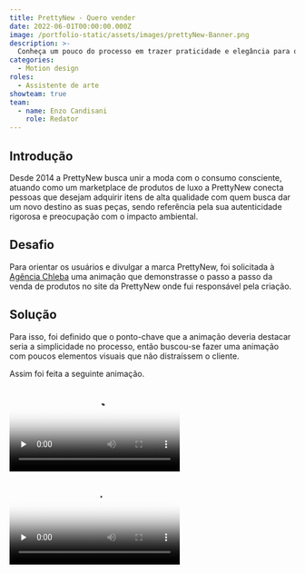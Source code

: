 ```yaml
---
title: PrettyNew - Quero vender
date: 2022-06-01T00:00:00.000Z
image: /portfolio-static/assets/images/prettyNew-Banner.png
description: >-
  Conheça um pouco do processo em trazer praticidade e elegância para o site e o aplicativo da construtora Plaenge.
categories:
  - Motion design
roles:
  - Assistente de arte
showteam: true
team:
  - name: Enzo Candisani
    role: Redator
---
```


## Introdução

Desde 2014 a PrettyNew busca unir a moda com o consumo consciente, atuando como um marketplace de produtos de luxo a PrettyNew conecta pessoas que desejam adquirir itens de alta qualidade com quem busca dar um novo destino as suas peças, sendo referência pela sua autenticidade rigorosa e preocupação com o impacto ambiental.

## Desafio

Para orientar os usuários e divulgar a marca PrettyNew, foi solicitada à [Agência Chleba](https://www.chleba.net/) uma animação que demonstrasse o passo a passo da venda de produtos no site da PrettyNew  onde fui responsável pela criação.

## Solução

Para isso, foi definido que o ponto-chave que a animação deveria destacar seria a simplicidade no processo, então buscou-se fazer uma animação com poucos elementos visuais que não distraíssem o cliente.

Assim foi feita a seguinte animação.

<video src="/assets/videos/prettyNew-Feed.mp4" preload="none" poster="/assets/videos/prettyNew-Feed-Poster.webp" controls></video>

<video src="/assets/videos/prettyNew-Stories.mp4" preload="none" poster="/assets/videos/prettyNew-Stories-Poster.webp" controls></video>
